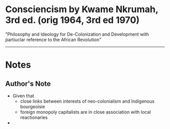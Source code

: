 # Consciencism by Kwame Nkrumah, 3rd ed. (orig 1964, 3rd ed 1970)
"Philosophy and Ideology for De-Colonization and Development with partiuclar reference to the African Revolution"




----------------------------------------------------------

# Notes

## Author's Note
* Given that
    * close links between interests of neo-colonialism and Indigenous bourgeoisie
    * foreign monopoly capitalists are in close association with local reactionaries
* 